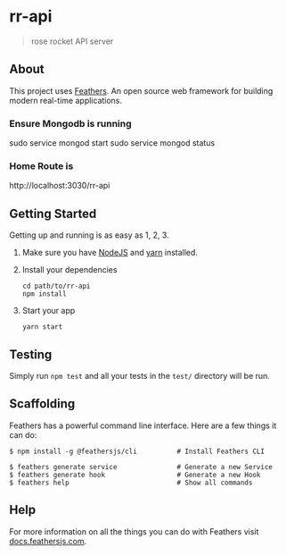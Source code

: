 # rr-api

> rose rocket API server

## About

This project uses [Feathers](http://feathersjs.com). An open source web framework for building modern real-time applications.

### Ensure Mongodb is running
sudo service mongod start
sudo service mongod status


### Home Route is 
http://localhost:3030/rr-api

## Getting Started

Getting up and running is as easy as 1, 2, 3.

1. Make sure you have [NodeJS](https://nodejs.org/) and [yarn](https://classic.yarnpkg.com/en/docs/install/#debian-stable) installed.
2. Install your dependencies

    ```
    cd path/to/rr-api
    npm install
    ```

3. Start your app

    ```
    yarn start
    ```

## Testing

Simply run `npm test` and all your tests in the `test/` directory will be run.

## Scaffolding

Feathers has a powerful command line interface. Here are a few things it can do:

```
$ npm install -g @feathersjs/cli          # Install Feathers CLI

$ feathers generate service               # Generate a new Service
$ feathers generate hook                  # Generate a new Hook
$ feathers help                           # Show all commands
```

## Help

For more information on all the things you can do with Feathers visit [docs.feathersjs.com](http://docs.feathersjs.com).
